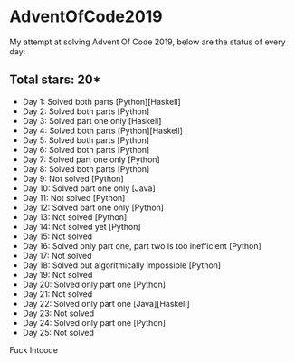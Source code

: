 # AdventOfCode2019
My attempt at solving Advent Of Code 2019, below are the status of every day:

## Total stars: 20*

+ Day 1: Solved both parts [Python][Haskell]
+ Day 2: Solved both parts [Python]
+ Day 3: Solved part one only [Haskell]
+ Day 4: Solved both parts [Python][Haskell]
+ Day 5: Solved both parts [Python]
+ Day 6: Solved both parts [Python]
+ Day 7: Solved part one only [Python]
+ Day 8: Solved both parts [Python]
+ Day 9: Not solved [Python]
+ Day 10: Solved part one only [Java]
+ Day 11: Not solved [Python] 
+ Day 12: Solved part one only [Python]
+ Day 13: Not solved [Python]
+ Day 14: Not solved yet [Python]
+ Day 15: Not solved
+ Day 16: Solved only part one, part two is too inefficient [Python]
+ Day 17: Not solved
+ Day 18: Solved but algoritmically impossible [Python]
+ Day 19: Not solved
+ Day 20: Solved only part one [Python]
+ Day 21: Not solved
+ Day 22: Solved only part one [Java][Haskell]
+ Day 23: Not solved
+ Day 24: Solved only part one [Python]
+ Day 25: Not solved

Fuck Intcode
